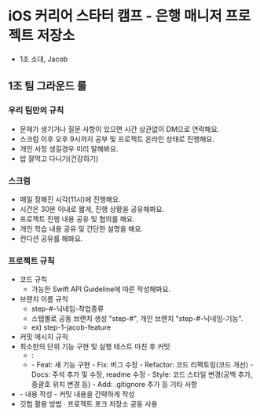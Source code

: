 # iOS 커리어 스타터 캠프 - 은행 매니저 프로젝트 저장소

- 1조 소대, Jacob

## 1조 팀 그라운드 룰

### 우리 팀만의 규칙

- 문제가 생기거나 질문 사항이 있으면 시간 상관없이 DM으로 연락해요.
- 스크럼 이후 오후 9시까지 공부 및 프로젝트 온라인 상태로 진행해요.
- 개인 사정 생길경우 미리 말해봐요.
- 밥 잘먹고 다니기(건강하기)

### 스크럼

- 매일 정해진 시각(11시)에 진행해요.
- 시간은 30분 이내로 짧게, 진행 상황을 공유해봐요.
- 프로젝트 진행 내용 공유 및 협의를 해요.
- 개인 학습 내용 공유 및 간단한 설명을 해요.
- 컨디션 공유를 해봐요.

### 프로젝트 규칙

- 코드 규칙
    - 가능한 Swift API Guideline에 따른 작성해봐요.
- 브랜치 이름 규칙
    - step-#-닉네임-작업종류
    - 스텝별로 공동 브랜치 생성 "step-#", 개인 브랜치 "step-#-닉네임-기능".
    - ex) step-1-jacob-feature
- 커밋 메시지 규칙
- 최소한의 단위 기능 구현 및 실행 테스트 마친 후 커밋
    - <type>: <contents>
    - <type>
        - Feat: 새 기능 구현
        - Fix: 버그 수정
        - Refactor: 코드 리팩토링(코드 개선)
        - Docs: 주석 추가 및 수정, readme 수정
        - Style: 코드 스타일 변경(공백 추가, 중괄호 위치 변경 등)
        - Add: .gitignore 추가 등 기타 사항
- <contents>
    - 내용 작성
    - 커밋 내용을 간략하게 작성
- 깃헙 활용 방법
    ∙ 프로젝트 포크 저장소 공동 사용

